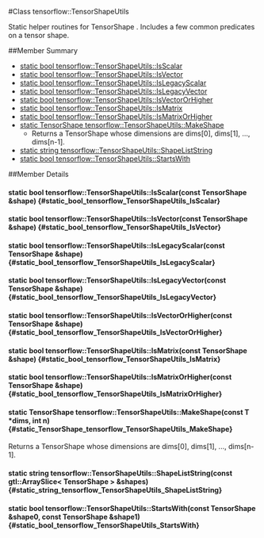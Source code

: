 #Class tensorflow::TensorShapeUtils

Static helper routines for TensorShape . Includes a few common predicates on a tensor shape.



##Member Summary

* [static bool tensorflow::TensorShapeUtils::IsScalar](#static_bool_tensorflow_TensorShapeUtils_IsScalar)
* [static bool tensorflow::TensorShapeUtils::IsVector](#static_bool_tensorflow_TensorShapeUtils_IsVector)
* [static bool tensorflow::TensorShapeUtils::IsLegacyScalar](#static_bool_tensorflow_TensorShapeUtils_IsLegacyScalar)
* [static bool tensorflow::TensorShapeUtils::IsLegacyVector](#static_bool_tensorflow_TensorShapeUtils_IsLegacyVector)
* [static bool tensorflow::TensorShapeUtils::IsVectorOrHigher](#static_bool_tensorflow_TensorShapeUtils_IsVectorOrHigher)
* [static bool tensorflow::TensorShapeUtils::IsMatrix](#static_bool_tensorflow_TensorShapeUtils_IsMatrix)
* [static bool tensorflow::TensorShapeUtils::IsMatrixOrHigher](#static_bool_tensorflow_TensorShapeUtils_IsMatrixOrHigher)
* [static TensorShape tensorflow::TensorShapeUtils::MakeShape](#static_TensorShape_tensorflow_TensorShapeUtils_MakeShape)
  * Returns a TensorShape whose dimensions are dims[0], dims[1], ..., dims[n-1].
* [static string tensorflow::TensorShapeUtils::ShapeListString](#static_string_tensorflow_TensorShapeUtils_ShapeListString)
* [static bool tensorflow::TensorShapeUtils::StartsWith](#static_bool_tensorflow_TensorShapeUtils_StartsWith)

##Member Details

#### static bool tensorflow::TensorShapeUtils::IsScalar(const TensorShape &amp;shape) {#static_bool_tensorflow_TensorShapeUtils_IsScalar}





#### static bool tensorflow::TensorShapeUtils::IsVector(const TensorShape &amp;shape) {#static_bool_tensorflow_TensorShapeUtils_IsVector}





#### static bool tensorflow::TensorShapeUtils::IsLegacyScalar(const TensorShape &amp;shape) {#static_bool_tensorflow_TensorShapeUtils_IsLegacyScalar}





#### static bool tensorflow::TensorShapeUtils::IsLegacyVector(const TensorShape &amp;shape) {#static_bool_tensorflow_TensorShapeUtils_IsLegacyVector}





#### static bool tensorflow::TensorShapeUtils::IsVectorOrHigher(const TensorShape &amp;shape) {#static_bool_tensorflow_TensorShapeUtils_IsVectorOrHigher}





#### static bool tensorflow::TensorShapeUtils::IsMatrix(const TensorShape &amp;shape) {#static_bool_tensorflow_TensorShapeUtils_IsMatrix}





#### static bool tensorflow::TensorShapeUtils::IsMatrixOrHigher(const TensorShape &amp;shape) {#static_bool_tensorflow_TensorShapeUtils_IsMatrixOrHigher}





#### static TensorShape tensorflow::TensorShapeUtils::MakeShape(const T *dims, int n) {#static_TensorShape_tensorflow_TensorShapeUtils_MakeShape}

Returns a TensorShape whose dimensions are dims[0], dims[1], ..., dims[n-1].



#### static string tensorflow::TensorShapeUtils::ShapeListString(const gtl::ArraySlice&lt; TensorShape &gt; &amp;shapes) {#static_string_tensorflow_TensorShapeUtils_ShapeListString}





#### static bool tensorflow::TensorShapeUtils::StartsWith(const TensorShape &amp;shape0, const TensorShape &amp;shape1) {#static_bool_tensorflow_TensorShapeUtils_StartsWith}




